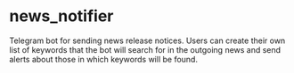 # news_notifier
Telegram bot for sending news release notices. Users can create their own list of keywords that the bot will search for in the outgoing news and send alerts about those in which keywords will be found.
